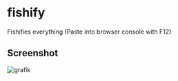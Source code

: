 # fishify
Fishifies everything (Paste into browser console with F12)
## Screenshot
![grafik](https://github.com/user-attachments/assets/8991b565-c681-4b8b-97c8-933bc25e8255)
